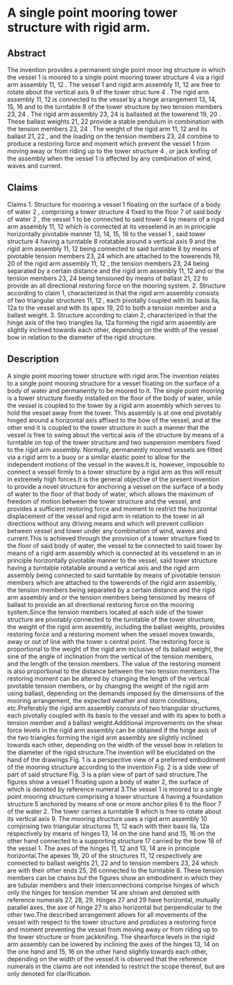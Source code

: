 # A single point mooring tower structure with rigid arm.

## Abstract
The invention provides a permanent single point moor ing structure in which the vessel 1 is moored to a single point mooring tower structure 4 via a rigid arm assembly 11, 12 . The vessel 1 and rigid arm assembly 11, 12 are free to rotate about the vertical axis 9 of the tower struc ture 4 . The rigid arm assembly 11, 12 is connected to the vessel by a hinge arrangement 13, 14, 15, 16 and to the turntable 8 of the tower structure by two tension members 23, 24 . The rigid arm assembly 23, 24 is ballasted at the towerend 19, 20 . These ballast weights 21, 22 provide a stable pendulum in combination with the tension members 23, 24 . The weight of the rigid arm 11, 12 and its ballast 21, 22 , and the loading on the tension members 23, 24 combine to produce a restoring force and moment which prevent the vessel 1 from moving away or from riding up to the tower structure 4 , or jack knifing of the assembly when the vessel 1 is affected by any combination of wind, waves and current.

## Claims
Claims 1. Structure for mooring a vessel 1 floating on the surface of a body of water 2 , comprising a tower structure 4 fixed to the floor 7 of said body of water 2 , the vessel 1 to be connected to said tower 4 by means of a rigid arm assembly 11, 12 which is connected at its vesselend in an in principle horizontally pivotable manner 13, 14, 15, 16 to the vessel 1 , said tower structure 4 having a turntable 8 rotatable around a vertical axis 9 and the rigid arm assembly 11, 12 being connected to said turntable 8 by means of pivotable tension members 23, 24 which are attached to the towerends 19, 20 of the rigid arm assembly 11, 12 , the tension members 23, 24 being separated by a certain distance and the rigid arm assembly 11, 12 and or the tension members 23, 24 being tensioned by means of ballast 21, 22 to provide an all directional restoring force on the mooring system. 2. Structure according to claim 1, characterized in that the rigid arm assembly consists of two triangular structures 11, 12 , each pivotally coupled with its basis lla, 12a to the vessel and with its apex 19, 20 to both a tension member and a ballast weight. 3. Structure according to claim 2, characterized in that the hinge axis of the two triangles lla, 12a forming the rigid arm assembly are slightly inclined towards each other, depending on the width of the vessel bow in relation to the diameter of the rigid structure.

## Description
A single point mooring tower structure with rigid arm.The invention relates to a single point mooring structure for a vessel floating on the surface of a body of water and permanently to be moored to it. The single point mooring is a tower structure fixedly installed on the floor of the body of water, while the vessel is coupled to the tower by a rigid arm assembly which serves to hold the vessel away from the tower. This assembly is at one end pivotably hinged around a horizontal axis affixed to the bow of the vessel, and at the other end it is coupled to the tower structure in such a manner that the vessel is free to swing about the vertical axis of the structure by means of a turntable on top of the tower structure and two suspension members fixed to the rigid arm assembly. Normally, permanently moored vessels are fitted via a rigid arm to a buoy or a similar elastic point to allow for the independent motions of the vessel in the waves.It is, however, impossible to connect a vessel firmly to a tower structure by a rigid arm as this will result in extremely high forces.It is the general objective of the present invention to provide a novel structure for anchoring a vessel on the surface of a body of water to the floor of that body of water, which allows the maximum of freedom of motion between the tower structure and the vessel, and provides a sufficient restoring force and moment to restrict the horizontal displacement of the vessel and rigid arm in relation to the tower in all directions without any driving means and which will prevent collision between vessel and tower under any combination of wind, waves and current.This is achieved through the provision of a tower structure fixed to the floor of said body of water, the vessel to be connected to said tower by means of a rigid arm assembly which is connected at its vesselend in an in principle horizontally pivotable manner to the vessel, said tower structure having a turntable rotatable around a vertical axis and the rigid arm assembly being connected to said turntable by means of pivotable tension members which are attached to the towerends of the rigid arm assembly, the tension members being separated by a certain distance and the rigid arm assembly and or the tension members being tensioned by means of ballast to provide an all directional restoring force on the mooring system.Since the tension members located at each side of the tower structure are pivotably connected to the turntable of the tower structure, the weight of the rigid arm assembly, including the ballast weights, provides restoring force and a restoring moment when the vessel moves towards, away or out of line with the tower s central point. The restoring force is proportional to the weight of the rigid arm inclusive of its ballast weight, the sine of the angle of inclination from the vertical of the tension members, and the length of the tension members. The value of the restoring moment is also proportional to the distance between the two tension members.The restoring moment can be altered by changing the length of the vertical pivotable tension members, or by changing the weight of the rigid arm using ballast, depending on the demands imposed by the dimensions of the mooring arrangement, the expected weather and storm conditions, etc.Preferably the rigid arm assembly consists of two triangular structures, each pivotally coupled with its basis to the vessel and with its apex to both a tension member and a ballast weight.Additional improvements on the shear force levels in the rigid arm assembly can be obtained if the hinge axis of the two triangles forming the rigid arm assembly are slightly inclined towards each other, depending on the width of the vessel bow in relation to the diameter of the rigid structure.The invention will be elucidated on the hand of the drawings.Fig. 1 is a perspective view of a preferred embodiment of the mooring structure according to the invention Fig. 2 is a side view of part of said structure Fig. 3 is a plan view of part of said structure.The figures show a vessel 1 floating upon a body of water 2, the surface of which is denoted by reference numeral 3.The vessel 1 is moored to a single point mooring structure comprising a tower structure 4 having a foundation structure 5 anchored by means of one or more anchor piles 6 to the floor 7 of the water 2. The tower carries a turntable 8 which is free to rotate about its vertical axis 9. The mooring structure uses a rigid arm assembly 10 comprising two triangular structures 11, 12 each with their basis lla, 12a respectively by means of hinges 13, 14 on the one hand and 15, 16 on the other hand connected to a supporting structure 17 carried by the bow 18 of the vessel 1. The axes of the hinges 11, 12 and 13, 14 are in principle horizontal.The apexes 19, 20 of the structures 11, 12 respectively are connected to ballast weights 21, 22 and to tension members 23, 24 which are with their other ends 25, 26 connected to the turntable 8. These tension members can be chains but the figures show an embodiment in which they are tubular members and their interconnections comprise hinges of which only the hinges for tension member 14 are shown and denoted with reference numerals 27, 28, 29. Hinges 27 and 29 have horizontal, mutually parallel axes, the axe of hinge 27 is also horizontal but perpendicular to the other two.The described arrangement allows for all movements of the vessel with respect to the tower structure and produces a restoring force and moment preventing the vessel from moving away or from riding up to the tower structure or from jackknifing. The shearforce levels in the rigid arm assembly can be lowered by inclining the axes of the hinges 13, 14 on the one hand and 15, 16 on the other hand slightly towards each other, depending on the width of the vessel.It is observed that the reference numerals in the claims are not intended to restrict the scope thereof, but are only denoted for clarification.